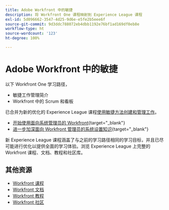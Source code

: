 ```yaml
---
title: Adobe Workfront 中的敏捷
description: 将 Workfront One 课程映射到 Experience League 课程
exl-id: 5d096662-3547-4d25-9d6e-e5fe2b5eee6f
source-git-commit: 9d3ddc788072eb4dbb1192e76bf1ad169df0eb8e
workflow-type: ht
source-wordcount: '123'
ht-degree: 100%

---
```


# Adobe Workfront 中的敏捷

以下 Workfront One 学习路径，

* 敏捷工作管理简介
* Workfront 中的 Scrum 和看板

已合并为新的优化的 Experience League 课程[使用敏捷方法创建和管理工作](https://experienceleague.adobe.com/?recommended=Workfront-L-1-2022.1.agile)。

* [开始使用面向系统管理员的 Workfront](https://experienceleague.adobe.com/?recommended=Workfront-A-1-2022.1.admin){target="_blank"}
* [进一步加深面向 Workfront 管理员的系统设置知识](https://experienceleague.adobe.com/?recommended=Workfront-A-1-2022.2.admin){target="_blank"}

新 Experience League 课程涵盖了与之前的学习路径相同的学习目标，并且已尽可能进行优化以提供全面的学习体验。浏览 Experience League 上完整的 Workfront 课程、文档、教程和社区库。

## 其他资源

* [Workfront 课程](https://experienceleague.adobe.com/?lang=en&amp;Solution=Workfront#courses)
* [Workfront 文档](https://experienceleague.adobe.com/docs/workfront.html)
* [Workfront 教程](https://experienceleague.adobe.com/docs/workfront-learn/tutorials-workfront/home.html)
* [Workfront 社区](https://experienceleaguecommunities.adobe.com/t5/workfront/ct-p/workfront)
